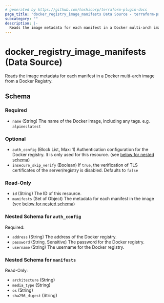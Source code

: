 ```yaml
---
# generated by https://github.com/hashicorp/terraform-plugin-docs
page_title: "docker_registry_image_manifests Data Source - terraform-provider-docker"
subcategory: ""
description: |-
  Reads the image metadata for each manifest in a Docker multi-arch image from a Docker Registry.
---
```


# docker_registry_image_manifests (Data Source)

Reads the image metadata for each manifest in a Docker multi-arch image from a Docker Registry.



<!-- schema generated by tfplugindocs -->
## Schema

### Required

- `name` (String) The name of the Docker image, including any tags. e.g. `alpine:latest`

### Optional

- `auth_config` (Block List, Max: 1) Authentication configuration for the Docker registry. It is only used for this resource. (see [below for nested schema](#nestedblock--auth_config))
- `insecure_skip_verify` (Boolean) If `true`, the verification of TLS certificates of the server/registry is disabled. Defaults to `false`

### Read-Only

- `id` (String) The ID of this resource.
- `manifests` (Set of Object) The metadata for each manifest in the image (see [below for nested schema](#nestedatt--manifests))

<a id="nestedblock--auth_config"></a>
### Nested Schema for `auth_config`

Required:

- `address` (String) The address of the Docker registry.
- `password` (String, Sensitive) The password for the Docker registry.
- `username` (String) The username for the Docker registry.


<a id="nestedatt--manifests"></a>
### Nested Schema for `manifests`

Read-Only:

- `architecture` (String)
- `media_type` (String)
- `os` (String)
- `sha256_digest` (String)


